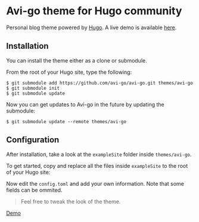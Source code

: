 # Avi-go theme for Hugo community

Personal blog theme powered by [Hugo](https://gohugo.io).
A live demo is available [here](https://avi-go.github.io/).

## Installation

You can install the theme either as a clone or submodule.

From the root of your Hugo site, type the following:

```
$ git submodule add https://github.com/avi-go/avi-go.git themes/avi-go
$ git submodule init
$ git submodule update
```

Now you can get updates to Avi-go in the future by updating the submodule:

```
$ git submodule update --remote themes/avi-go
```

## Configuration

After installation, take a look at the `exampleSite` folder inside `themes/avi-go`.

To get started, copy and replace all the files inside `exampleSite` to the root of your Hugo site:

Now edit the `config.toml`  and add your own information. Note that some fields can be ommited.


> Feel free to tweak the look of the theme.

[Demo](https://avi-go.github.io)

